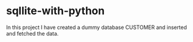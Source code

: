 # sqllite-with-python
In this project I have created a dummy database CUSTOMER and inserted and fetched the data.

